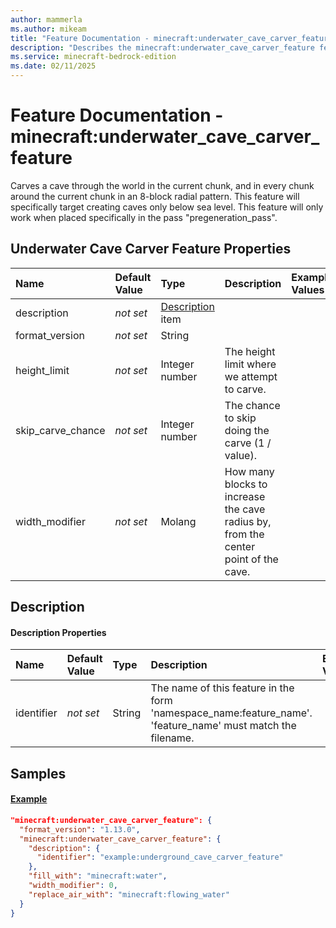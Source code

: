 ```yaml
---
author: mammerla
ms.author: mikeam
title: "Feature Documentation - minecraft:underwater_cave_carver_feature"
description: "Describes the minecraft:underwater_cave_carver_feature feature type"
ms.service: minecraft-bedrock-edition
ms.date: 02/11/2025 
---
```


# Feature Documentation - minecraft:underwater_cave_carver_feature

Carves a cave through the world in the current chunk, and in every chunk around the current chunk in an 8-block radial pattern. This feature will specifically target creating caves only below sea level. This feature will only work when placed specifically in the pass "pregeneration_pass".


## Underwater Cave Carver Feature Properties

|Name       |Default Value |Type |Description |Example Values |
|:----------|:-------------|:----|:-----------|:------------- |
| description | *not set* | [Description](#description) item |  |  | 
| format_version | *not set* | String |  |  | 
| height_limit | *not set* | Integer number | The height limit where we attempt to carve. |  | 
| skip_carve_chance | *not set* | Integer number | The chance to skip doing the carve (1 / value). |  | 
| width_modifier | *not set* | Molang | How many blocks to increase the cave radius by, from the center point of the cave. |  | 

## Description

#### Description Properties

|Name       |Default Value |Type |Description |Example Values |
|:----------|:-------------|:----|:-----------|:------------- |
| identifier | *not set* | String | The name of this feature in the form 'namespace_name:feature_name'. 'feature_name' must match the filename. |  | 

## Samples

#### [Example](example)


```json
"minecraft:underwater_cave_carver_feature": {
  "format_version": "1.13.0",
  "minecraft:underwater_cave_carver_feature": {
    "description": {
      "identifier": "example:underground_cave_carver_feature"
    },
    "fill_with": "minecraft:water",
    "width_modifier": 0,
    "replace_air_with": "minecraft:flowing_water"
  }
}
```
